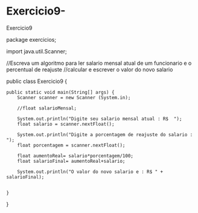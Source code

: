 # Exercicio9-
Exercicio9 

package exercicios;

import java.util.Scanner;

//Escreva um algoritmo para ler salario mensal atual de um funcionario e o percentual de reajuste 
//calcular e escrever o valor do novo salario

public class Exercicio9 {

	public static void main(String[] args) {
		Scanner scanner = new Scanner (System.in);
		
		//float salarioMensal;
		
		System.out.println("Digite seu salario mensal atual : R$  ");
		float salario = scanner.nextFloat();
		
		System.out.println("Digite a porcentagem de reajuste do salario :  ");
		float porcentagem = scanner.nextFloat();
		
		float aumentoReal= salario*porcentagem/100;
		float salarioFinal= aumentoReal+salario;
		
		System.out.println("O valor do novo salario e : R$ " + salarioFinal);
		

	}

}
